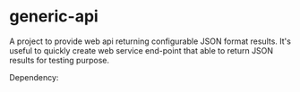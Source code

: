 # generic-api

A project to provide web api returning configurable JSON format results. It's useful to quickly create web service end-point that able to return JSON results for testing purpose.

Dependency:
